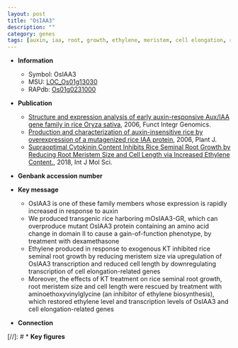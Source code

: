 ```yaml
---
layout: post
title: "OsIAA3"
description: ""
category: genes
tags: [auxin, iaa, root, growth, ethylene, meristem, cell elongation, root meristem, root meristem size]
---
```


* **Information**  
    + Symbol: OsIAA3  
    + MSU: [LOC_Os01g13030](http://rice.plantbiology.msu.edu/cgi-bin/ORF_infopage.cgi?orf=LOC_Os01g13030)  
    + RAPdb: [Os01g0231000](http://rapdb.dna.affrc.go.jp/viewer/gbrowse_details/irgsp1?name=Os01g0231000)  

* **Publication**  
    + [Structure and expression analysis of early auxin-responsive Aux/IAA gene family in rice Oryza sativa](http://www.ncbi.nlm.nih.gov/pubmed?term=Structure+and+expression+analysis+of+early+auxin-responsive+Aux/IAA+gene+family+in+rice+Oryza+sativa%5BTitle%5D), 2006, Funct Integr Genomics.
    + [Production and characterization of auxin-insensitive rice by overexpression of a mutagenized rice IAA protein](http://www.ncbi.nlm.nih.gov/pubmed?term=Production+and+characterization+of+auxin-insensitive+rice+by+overexpression+of+a+mutagenized+rice+IAA+protein%5BTitle%5D), 2006, Plant J.
    + [Supraoptimal Cytokinin Content Inhibits Rice Seminal Root Growth by Reducing Root Meristem Size and Cell Length via Increased Ethylene Content.](http://www.ncbi.nlm.nih.gov/pubmed?term=Supraoptimal+Cytokinin+Content+Inhibits+Rice+Seminal+Root+Growth+by+Reducing+Root+Meristem+Size+and+Cell+Length+via+Increased+Ethylene+Content.%5BTitle%5D), 2018, Int J Mol Sci.

* **Genbank accession number**  

* **Key message**  
    + OsIAA3 is one of these family members whose expression is rapidly increased in response to auxin
    + We produced transgenic rice harboring mOsIAA3-GR, which can overproduce mutant OsIAA3 protein containing an amino acid change in domain II to cause a gain-of-function phenotype, by treatment with dexamethasone
    + Ethylene produced in response to exogenous KT inhibited rice seminal root growth by reducing meristem size via upregulation of OsIAA3 transcription and reduced cell length by downregulating transcription of cell elongation-related genes
    + Moreover, the effects of KT treatment on rice seminal root growth, root meristem size and cell length were rescued by treatment with aminoethoxyvinylglycine (an inhibitor of ethylene biosynthesis), which restored ethylene level and transcription levels of OsIAA3 and cell elongation-related genes

* **Connection**  

[//]: # * **Key figures**  


